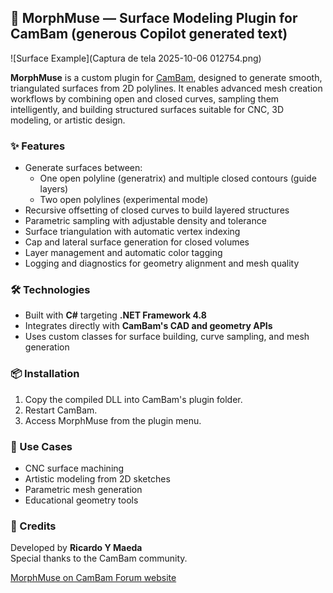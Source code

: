 ## 🧩 MorphMuse — Surface Modeling Plugin for CamBam (generous Copilot generated text)
![Surface Example](Captura de tela 2025-10-06 012754.png)

**MorphMuse** is a custom plugin for [CamBam](http://www.cambam.info/), designed to generate smooth, triangulated surfaces from 2D polylines. It enables advanced mesh creation workflows by combining open and closed curves, sampling them intelligently, and building structured surfaces suitable for CNC, 3D modeling, or artistic design.

### ✨ Features

- Generate surfaces between:
  - One open polyline (generatrix) and multiple closed contours (guide layers)
  - Two open polylines (experimental mode)
- Recursive offsetting of closed curves to build layered structures
- Parametric sampling with adjustable density and tolerance
- Surface triangulation with automatic vertex indexing
- Cap and lateral surface generation for closed volumes
- Layer management and automatic color tagging
- Logging and diagnostics for geometry alignment and mesh quality

### 🛠️ Technologies

- Built with **C#** targeting **.NET Framework 4.8**
- Integrates directly with **CamBam's CAD and geometry APIs**
- Uses custom classes for surface building, curve sampling, and mesh generation

### 📦 Installation

1. Copy the compiled DLL into CamBam's plugin folder.
2. Restart CamBam.
3. Access MorphMuse from the plugin menu.

### 📐 Use Cases

- CNC surface machining
- Artistic modeling from 2D sketches
- Parametric mesh generation
- Educational geometry tools

### 🧠 Credits

Developed by **Ricardo Y Maeda**  
Special thanks to the CamBam community.

[MorphMuse on CamBam Forum website](https://cambamcnc.com/forum/index.php?topic=10728.0)
